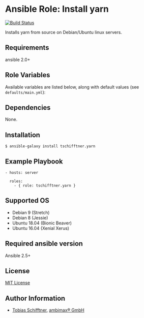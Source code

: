 # Ansible Role: Install yarn

[![Build Status](https://travis-ci.org/tschifftner/ansible-role-yarn.svg?branch=master)](https://travis-ci.org/tschifftner/ansible-role-yarn)

Installs yarn from source on Debian/Ubuntu linux servers.

## Requirements

ansible 2.0+

## Role Variables

Available variables are listed below, along with default values (see `defaults/main.yml`):

## Dependencies

None.

## Installation

```
$ ansible-galaxy install tschifftner.yarn
```

## Example Playbook

    - hosts: server

      roles:
        - { role: tschifftner.yarn }

## Supported OS

 - Debian 9 (Stretch)
 - Debian 8 (Jessie)
 - Ubuntu 18.04 (Bionic Beaver)
 - Ubuntu 16.04 (Xenial Xerus)
 
## Required ansible version

Ansible 2.5+

## License

[MIT License](http://choosealicense.com/licenses/mit/)

## Author Information

 - [Tobias Schifftner](https://twitter.com/tschifftner), [ambimax® GmbH](https://www.ambimax.de)